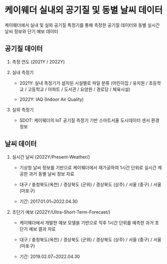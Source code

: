 # 케이웨더 실내외 공기질 및 동별 날씨 데이터
케이웨더에서 실내 및 실외 공기질 특정기를 통해 측정한 공기질 데이터와 동별 실시간 날씨 정보와 단기 예보 데이터

## 공기질 데이터
1. 측정 연도 (2021Y / 2022Y)

2. 실내 측정기

    - 2021Y: 실내 측정기가 설치된 시설별로 파일 분류 (어린이집 / 유치원 / 초등학교 / 고등학교 / 아파트 / 도서관 / 요양원 / 경로당 / 체육시설)
      
    - 2022Y: IAQ (Indoor Air Quality)
  
3. 실외 측정기

    - SDOT: 케이웨더의 IoT 공기질 측정기 기반 스마트서울 도시데이터 센서 환경정보

## 날씨 데이터

1. 실시간 날씨 (2022Y/Present-Weather/)

    - 기상청 날씨 정보를 기반으로 케이웨더에서 재가공하여 1시간 단위로 실시간 제공한 과거 동별 날씨 정보 자료
  
    - 대구 / 충청북도(옥천) / 경상북도 (군위) / 경상북도 (상주) / 서울 (중구) / 서울 (마포구)
  
    - 기간: 2017.01.01~2022.04.30
      
2. 초단기 예보 (2022Y/Ultra-Short-Term-Forecast/)

    - 케이웨더에서 개발한 예보 모델을 기반으로 직후 1시간 단위를 예측한 과거 초단기 예보 결과 자료
      
    - 대구 / 충청북도(옥천) / 경상북도 (군위) / 경상북도 (상주) / 서울 (중구) / 서울 (마포구)
      
    - 기간: 2019.02.07~2022.04.30
